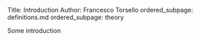 Title: Introduction
Author: Francesco Torsello
ordered_subpage: definitions.md
ordered_subpage: theory

Some introduction
